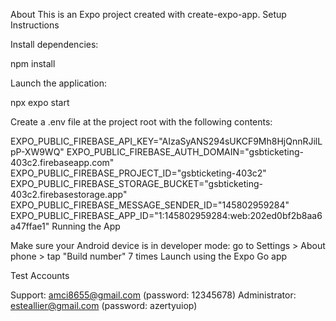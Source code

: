 

About
This is an Expo project created with create-expo-app.
Setup Instructions

Install dependencies:

npm install

Launch the application:

npx expo start

Create a .env file at the project root with the following contents:

EXPO_PUBLIC_FIREBASE_API_KEY="AIzaSyANS294sUKCF9Mh8HjQnnRJilLpP-XW9WQ"
EXPO_PUBLIC_FIREBASE_AUTH_DOMAIN="gsbticketing-403c2.firebaseapp.com"
EXPO_PUBLIC_FIREBASE_PROJECT_ID="gsbticketing-403c2"
EXPO_PUBLIC_FIREBASE_STORAGE_BUCKET="gsbticketing-403c2.firebasestorage.app"
EXPO_PUBLIC_FIREBASE_MESSAGE_SENDER_ID="145802959284"
EXPO_PUBLIC_FIREBASE_APP_ID="1:145802959284:web:202ed0bf2b8aa6a47ffae1"
Running the App

Make sure your Android device is in developer mode: go to Settings > About phone > tap "Build number" 7 times
Launch using the Expo Go app

Test Accounts

Support: amci8655@gmail.com (password: 12345678)
Administrator: esteallier@gmail.com (password: azertyuiop)
